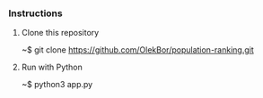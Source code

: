 ### Instructions

1. Clone this repository

    ~$ git clone https://github.com/OlekBor/population-ranking.git

2. Run with Python

    ~$ python3 app.py